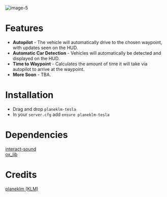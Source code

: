 ![image-5](https://github.com/user-attachments/assets/af148d88-bb05-4864-a03d-7e65c01a776a)

# Features
* **Autopilot** - The vehicle will automatically drive to the chosen waypoint, with updates seen on the HUD.
* **Automatic Car Detection** - Vehicles will automatically be detected and displayed on the HUD.
* **Time to Waypoint** - Calculates the amount of time it will take via autopilot to arrive at the waypoint.
* **More Soon** - TBA.

# Installation
* Drag and drop `planeklm-tesla`
* In your `server.cfg` add `ensure planeklm-tesla`

# Dependencies
[interact-sound](https://github.com/qbcore-framework/interact-sound)\
[ox_lib](https://github.com/overextended/ox_lib)

# Credits
[planeklm (KLM)](https://github.com/planeklm)
